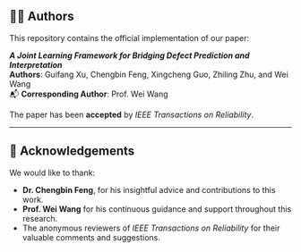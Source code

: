 ## 🧑‍💻 Authors

This repository contains the official implementation of our paper:

**_A Joint Learning Framework for Bridging Defect Prediction and Interpretation_**  
**Authors**: Guifang Xu, Chengbin Feng, Xingcheng Guo, Zhiling Zhu, and Wei Wang  
📬 **Corresponding Author**: Prof. Wei Wang

The paper has been **accepted** by *IEEE Transactions on Reliability*.  

---

## 🙏 Acknowledgements

We would like to thank:

- **Dr. Chengbin Feng**, for his insightful advice and contributions to this work.
- **Prof. Wei Wang** for his continuous guidance and support throughout this research.
- The anonymous reviewers of *IEEE Transactions on Reliability* for their valuable comments and suggestions.
